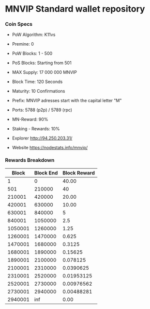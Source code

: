 MNVIP Standard wallet repository
=====================================

### Coin Specs

- PoW Algorithm: K11vs
- Premine:  0 
- PoW Blocks: 1 - 500
- PoS Blocks: Starting from 501
- MAX Supply: 17 000 000 MNVIP
- Block Time: 120 Seconds
- Maturity: 10 Confirmations
- Prefix: MNVIP adresses start with the capital letter "M"
- Ports: 5788 (p2p) / 5789 (rpc)
- MN-Reward: 90%
- Staking - Rewards: 10% 

- Explorer http://94.250.203.31/

- Website https://nodestats.info/mnvip/

### Rewards Breakdown
|Block   |Block End|Block Reward
|------- |----------|-----------
|1       |0         |40.00    
|501     |210000    |40       
|210001  |420000    |20.00      
|420001  |630000    |10.00    
|630001  |840000    |5      
|840001  |1050000   |2.5    
|1050001 |1260000   |1.25      
|1260001 |1470000   |0.625     
|1470001 |1680000   |0.3125   
|1680001 |1890000   |0.15625     
|1890001 |2100000   |0.078125      
|2100001 |2310000   |0.0390625     
|2310001 |2520000   |0.01953125  
|2520001 |2730000   |0.00976562     
|2730001 |2940000   |0.00488281     
|2940001 |inf       |0.00      
